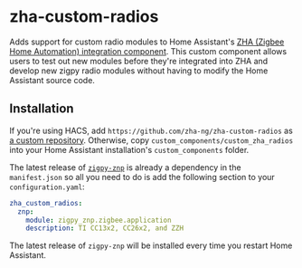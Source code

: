 # zha-custom-radios

Adds support for custom radio modules to Home Assistant's [ZHA (Zigbee Home Automation) integration component](https://www.home-assistant.io/integrations/zha/). This custom component allows users to test out new modules before they're integrated into ZHA and develop new zigpy radio modules without having to modify the Home Assistant source code.

## Installation

If you're using HACS, add `https://github.com/zha-ng/zha-custom-radios` as [a custom repository](https://hacs.xyz/docs/faq/custom_repositories). Otherwise, copy `custom_components/custom_zha_radios` into your Home Assistant installation's `custom_components` folder.

The latest release of [`zigpy-znp`](https://github.com/zha-ng/zigpy-znp) is already a dependency in the `manifest.json` so all you need to do is add the following section to your `configuration.yaml`:

```yaml
zha_custom_radios:
  znp:
    module: zigpy_znp.zigbee.application
    description: TI CC13x2, CC26x2, and ZZH
```

The latest release of `zigpy-znp` will be installed every time you restart Home Assistant.
